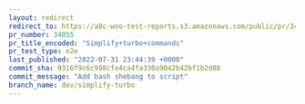 ```yaml
---
layout: redirect
redirect_to: https://a8c-woo-test-reports.s3.amazonaws.com/public/pr/34055/e2e/index.html
pr_number: 34055
pr_title_encoded: "Simplify+turbo+commands"
pr_test_type: e2e
last_published: "2022-07-31 23:44:39 +0000"
commit_sha: 9316f9c6c998cfe4ca4fa330a9042b42bf1b2d08
commit_message: "Add bash shebang to script"
branch_name: dev/simplify-turbo
---
```

